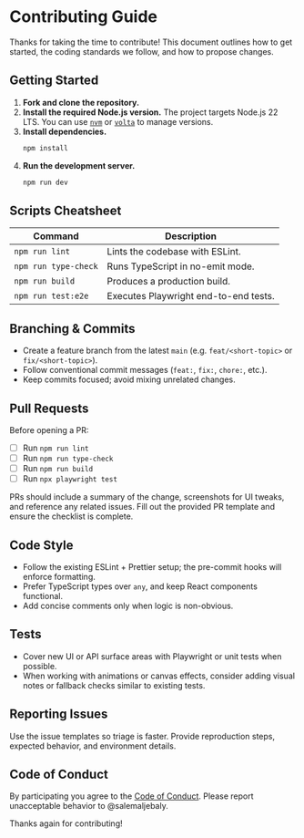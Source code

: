 # Contributing Guide

Thanks for taking the time to contribute! This document outlines how to get started, the coding standards we follow, and how to propose changes.

## Getting Started

1. **Fork and clone the repository.**
2. **Install the required Node.js version.** The project targets Node.js 22 LTS. You can use [`nvm`](https://github.com/nvm-sh/nvm) or [`volta`](https://volta.sh) to manage versions.
3. **Install dependencies.**
   ```bash
   npm install
   ```
4. **Run the development server.**
   ```bash
   npm run dev
   ```

## Scripts Cheatsheet

| Command              | Description                           |
| -------------------- | ------------------------------------- |
| `npm run lint`       | Lints the codebase with ESLint.       |
| `npm run type-check` | Runs TypeScript in no-emit mode.      |
| `npm run build`      | Produces a production build.          |
| `npm run test:e2e`   | Executes Playwright end-to-end tests. |

## Branching & Commits

- Create a feature branch from the latest `main` (e.g. `feat/<short-topic>` or `fix/<short-topic>`).
- Follow conventional commit messages (`feat:`, `fix:`, `chore:`, etc.).
- Keep commits focused; avoid mixing unrelated changes.

## Pull Requests

Before opening a PR:

- [ ] Run `npm run lint`
- [ ] Run `npm run type-check`
- [ ] Run `npm run build`
- [ ] Run `npx playwright test`

PRs should include a summary of the change, screenshots for UI tweaks, and reference any related issues. Fill out the provided PR template and ensure the checklist is complete.

## Code Style

- Follow the existing ESLint + Prettier setup; the pre-commit hooks will enforce formatting.
- Prefer TypeScript types over `any`, and keep React components functional.
- Add concise comments only when logic is non-obvious.

## Tests

- Cover new UI or API surface areas with Playwright or unit tests when possible.
- When working with animations or canvas effects, consider adding visual notes or fallback checks similar to existing tests.

## Reporting Issues

Use the issue templates so triage is faster. Provide reproduction steps, expected behavior, and environment details.

## Code of Conduct

By participating you agree to the [Code of Conduct](CODE_OF_CONDUCT.md). Please report unacceptable behavior to @salemaljebaly.

Thanks again for contributing!
